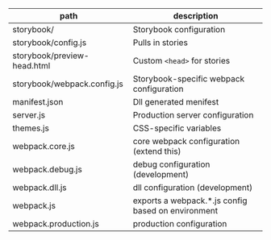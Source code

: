 | path | description |
| ---- | ---- |
| storybook/ | Storybook configuration |
| storybook/config.js | Pulls in stories |
| storybook/preview-head.html | Custom `<head>` for stories |
| storybook/webpack.config.js | Storybook-specific webpack configuration |
| manifest.json | Dll generated menifest |
| server.js | Production server configuration |
| themes.js | CSS-specific variables |
| webpack.core.js | core webpack configuration (extend this) |
| webpack.debug.js | debug configuration (development) |
| webpack.dll.js | dll configuration (development) |
| webpack.js | exports a webpack.*.js config based on environment |
| webpack.production.js | production configuration |
